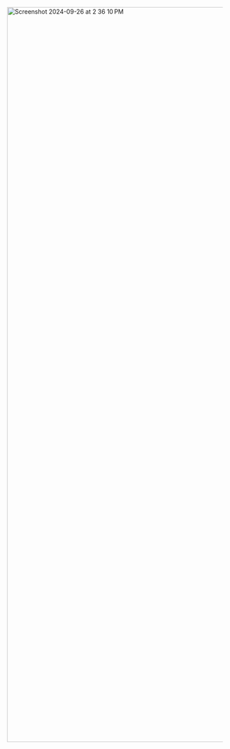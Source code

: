 <img width="1713" alt="Screenshot 2024-09-26 at 2 36 10 PM" src="https://github.com/user-attachments/assets/b499e1f4-3f71-43b2-a689-3393688847ad">
